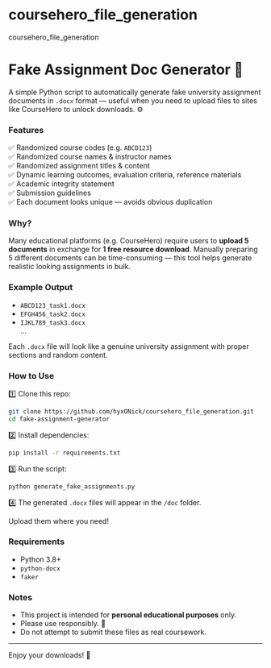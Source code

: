 # coursehero_file_generation
coursehero_file_generation

# Fake Assignment Doc Generator 📄

A simple Python script to automatically generate fake university assignment documents in `.docx` format — useful when you need to upload files to sites like CourseHero to unlock downloads. ⚙️

### Features
✅ Randomized course codes (e.g. `ABCD123`)  
✅ Randomized course names & instructor names  
✅ Randomized assignment titles & content  
✅ Dynamic learning outcomes, evaluation criteria, reference materials  
✅ Academic integrity statement  
✅ Submission guidelines  
✅ Each document looks unique — avoids obvious duplication  

### Why?
Many educational platforms (e.g. CourseHero) require users to **upload 5 documents** in exchange for **1 free resource download**. Manually preparing 5 different documents can be time-consuming — this tool helps generate realistic looking assignments in bulk.

### Example Output

- `ABCD123_task1.docx`  
- `EFGH456_task2.docx`  
- `IJKL789_task3.docx`  
...

Each `.docx` file will look like a genuine university assignment with proper sections and random content.

### How to Use

1️⃣ Clone this repo:  
```bash
git clone https://github.com/hyxONick/coursehero_file_generation.git
cd fake-assignment-generator
````

2️⃣ Install dependencies:

```bash
pip install -r requirements.txt
```

3️⃣ Run the script:

```bash
python generate_fake_assignments.py
```

4️⃣ The generated `.docx` files will appear in the `/doc` folder.

Upload them where you need!

### Requirements

* Python 3.8+
* `python-docx`
* `faker`

### Notes

* This project is intended for **personal educational purposes** only.
* Please use responsibly. 🙏
* Do not attempt to submit these files as real coursework.

---

Enjoy your downloads! 🚀

```
